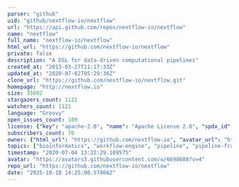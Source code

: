 ```yaml
---
parser: "github"
uid: "github/nextflow-io/nextflow"
url: "https://api.github.com/repos/nextflow-io/nextflow"
name: "nextflow"
full_name: "nextflow-io/nextflow"
html_url: "https://github.com/nextflow-io/nextflow"
private: false
description: "A DSL for data-driven computational pipelines"
created_at: "2013-03-27T11:17:33Z"
updated_at: "2020-07-02T05:29:36Z"
clone_url: "https://github.com/nextflow-io/nextflow.git"
homepage: "http://nextflow.io"
size: 35802
stargazers_count: 1121
watchers_count: 1121
language: "Groovy"
open_issues_count: 109
license: {"key": "apache-2.0", "name": "Apache License 2.0", "spdx_id": "Apache-2.0", "url": "https://api.github.com/licenses/apache-2.0", "node_id": "MDc6TGljZW5zZTI="}
subscribers_count: 76
owner: {"html_url": "https://github.com/nextflow-io", "avatar_url": "https://avatars3.githubusercontent.com/u/6698688?v=4", "login": "nextflow-io", "type": "Organization"}
topics: ["bioinformatics", "workflow-engine", "pipeline", "pipeline-framework", "nextflow", "cloud", "groovy", "sge", "slurm", "aws", "docker", "singularity", "hpc", "singularity-containers", "reproducible-science", "reproducible-research", "dataflow"]
timestamp: "2020-07-04 13:22:29.189575"
avatar: "https://avatars3.githubusercontent.com/u/6698688?v=4"
repo_url: "https://github.com/nextflow-io/nextflow"
date: "2025-10-18 14:25:00.578662"
---
```

